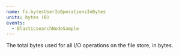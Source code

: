 ```yaml
---
name: fs.bytesUserIoOperationsInBytes
units: bytes (B)
events:
  - ElasticsearchNodeSample
---
```


The total bytes used for all I/O operations on the file store, in bytes.
